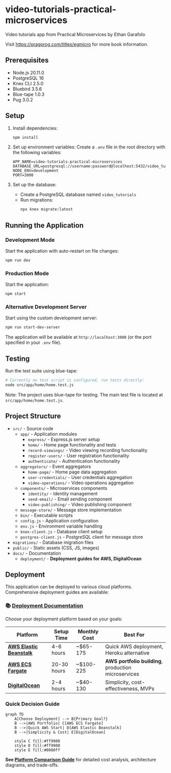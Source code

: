 # video-tutorials-practical-microservices
Video tutorials app from Practical Microservices by Ethan Garafolo

Visit https://pragprog.com/titles/egmicro for more book information.

## Prerequisites
- Node.js 20.11.0
- PostgreSQL 16
- Knex CLI 2.5.0
- Bluebird 3.5.6
- Blue-tape 1.0.3
- Pug 3.0.2

## Setup

1. Install dependencies:
   ```bash
   npm install
   ```

2. Set up environment variables:
   Create a `.env` file in the root directory with the following variables:
   ```
   APP_NAME=video-tutorials-practical-microservices
   DATABASE_URL=postgresql://username:password@localhost:5432/video_tutorials
   NODE_ENV=development
   PORT=3000
   ```

3. Set up the database:
   - Create a PostgreSQL database named `video_tutorials`
   - Run migrations:
     ```bash
     npx knex migrate:latest
     ```

## Running the Application

### Development Mode
Start the application with auto-restart on file changes:
```bash
npm run dev
```

### Production Mode
Start the application:
```bash
npm start
```

### Alternative Development Server
Start using the custom development server:
```bash
npm run start-dev-server
```

The application will be available at `http://localhost:3000` (or the port specified in your `.env` file).

## Testing

Run the test suite using blue-tape:
```bash
# Currently no test script is configured, run tests directly:
node src/app/home/home.test.js
```

Note: The project uses blue-tape for testing. The main test file is located at `src/app/home/home.test.js`.

## Project Structure

- `src/` - Source code
  - `app/` - Application modules
    - `express/` - Express.js server setup
    - `home/` - Home page functionality and tests
    - `record-viewings/` - Video viewing recording functionality
    - `register-users/` - User registration functionality
    - `authenticate/` - Authentication functionality
  - `aggregators/` - Event aggregators
    - `home-page/` - Home page data aggregation
    - `user-credentials/` - User credentials aggregation
    - `video-operations/` - Video operations aggregation
  - `components/` - Microservices components
    - `identity/` - Identity management
    - `send-email/` - Email sending component
    - `video-publishing/` - Video publishing component
  - `message-store/` - Message store implementation
  - `bin/` - Executable scripts
  - `config.js` - Application configuration
  - `env.js` - Environment variable handling
  - `knex-client.js` - Database client setup
  - `postgres-client.js` - PostgreSQL client for message store
- `migrations/` - Database migration files
- `public/` - Static assets (CSS, JS, images)
- `docs/` - Documentation
  - `deployment/` - **Deployment guides for AWS, DigitalOcean**

## Deployment

This application can be deployed to various cloud platforms. Comprehensive deployment guides are available:

### 📚 [Deployment Documentation](./docs/deployment/README.md)

Choose your deployment platform based on your goals:

| Platform | Setup Time | Monthly Cost | Best For |
|----------|------------|--------------|----------|
| **[AWS Elastic Beanstalk](./docs/deployment/elastic-beanstalk.md)** | 4-6 hours | ~$65-175 | Quick AWS deployment, Heroku alternative |
| **[AWS ECS Fargate](./docs/deployment/ecs-fargate.md)** | 20-30 hours | ~$100-225 | **AWS portfolio building**, production microservices |
| **[DigitalOcean](./docs/deployment/digitalocean.md)** | 2-4 hours | ~$40-130 | Simplicity, cost-effectiveness, MVPs |

### Quick Decision Guide

```mermaid
graph TD
    A[Choose Deployment] --> B{Primary Goal?}
    B -->|AWS Portfolio| C[AWS ECS Fargate]
    B -->|Quick AWS Start| D[AWS Elastic Beanstalk]
    B -->|Simplicity & Cost| E[DigitalOcean]

    style C fill:#ff9900
    style D fill:#ff9900
    style E fill:#0080ff
```

**See [Platform Comparison Guide](./docs/deployment/comparison.md)** for detailed cost analysis, architecture diagrams, and trade-offs.
